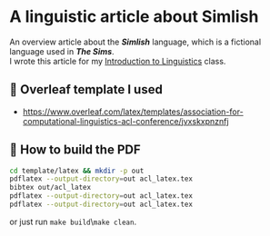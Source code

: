 # A linguistic article about Simlish

An overview article about the _**Simlish**_ language, which is a fictional language used in _**The Sims**_.  
I wrote this article for my [Introduction to Linguistics](https://ufal.mff.cuni.cz/courses/npfl063) class.

## 🍃 Overleaf template I used
- https://www.overleaf.com/latex/templates/association-for-computational-linguistics-acl-conference/jvxskxpnznfj

## 📄 How to build the PDF
```bash
cd template/latex && mkdir -p out
pdflatex --output-directory=out acl_latex.tex
bibtex out/acl_latex
pdflatex --output-directory=out acl_latex.tex
pdflatex --output-directory=out acl_latex.tex
```
or just run `make build`\\`make clean`.